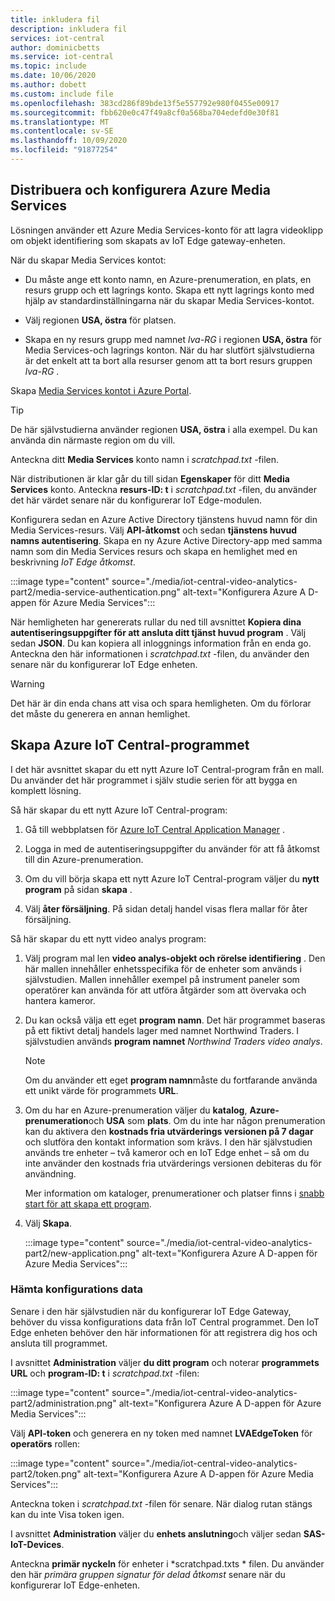 ```yaml
---
title: inkludera fil
description: inkludera fil
services: iot-central
author: dominicbetts
ms.service: iot-central
ms.topic: include
ms.date: 10/06/2020
ms.author: dobett
ms.custom: include file
ms.openlocfilehash: 383cd286f89bde13f5e557792e980f0455e00917
ms.sourcegitcommit: fbb620e0c47f49a8cf0a568ba704edefd0e30f81
ms.translationtype: MT
ms.contentlocale: sv-SE
ms.lasthandoff: 10/09/2020
ms.locfileid: "91877254"
---
```

## <a name="deploy-and-configure-azure-media-services"></a>Distribuera och konfigurera Azure Media Services

Lösningen använder ett Azure Media Services-konto för att lagra videoklipp om objekt identifiering som skapats av IoT Edge gateway-enheten.

När du skapar Media Services kontot:

- Du måste ange ett konto namn, en Azure-prenumeration, en plats, en resurs grupp och ett lagrings konto. Skapa ett nytt lagrings konto med hjälp av standardinställningarna när du skapar Media Services-kontot.

- Välj regionen **USA, östra** för platsen.

- Skapa en ny resurs grupp med namnet *lva-RG* i regionen **USA, östra** för Media Services-och lagrings konton. När du har slutfört självstudierna är det enkelt att ta bort alla resurser genom att ta bort resurs gruppen *lva-RG* .

Skapa [Media Services kontot i Azure Portal](https://portal.azure.com/?r=1#create/Microsoft.MediaService).

> [!TIP]
> De här självstudierna använder regionen **USA, östra** i alla exempel. Du kan använda din närmaste region om du vill.

Anteckna ditt **Media Services** konto namn i *scratchpad.txt* -filen.

När distributionen är klar går du till sidan **Egenskaper** för ditt **Media Services** konto. Anteckna **resurs-ID: t** i *scratchpad.txt* -filen, du använder det här värdet senare när du konfigurerar IoT Edge-modulen.

Konfigurera sedan en Azure Active Directory tjänstens huvud namn för din Media Services-resurs. Välj **API-åtkomst** och sedan **tjänstens huvud namns autentisering**. Skapa en ny Azure Active Directory-app med samma namn som din Media Services resurs och skapa en hemlighet med en beskrivning *IoT Edge åtkomst*.

:::image type="content" source="./media/iot-central-video-analytics-part2/media-service-authentication.png" alt-text="Konfigurera Azure A D-appen för Azure Media Services":::

När hemligheten har genererats rullar du ned till avsnittet **Kopiera dina autentiseringsuppgifter för att ansluta ditt tjänst huvud program** . Välj sedan **JSON**. Du kan kopiera all inloggnings information från en enda go. Anteckna den här informationen i *scratchpad.txt* -filen, du använder den senare när du konfigurerar IoT Edge enheten.

> [!WARNING]
> Det här är din enda chans att visa och spara hemligheten. Om du förlorar det måste du generera en annan hemlighet.

## <a name="create-the-azure-iot-central-application"></a>Skapa Azure IoT Central-programmet

I det här avsnittet skapar du ett nytt Azure IoT Central-program från en mall. Du använder det här programmet i själv studie serien för att bygga en komplett lösning.

Så här skapar du ett nytt Azure IoT Central-program:

1. Gå till webbplatsen för [Azure IoT Central Application Manager](https://aka.ms/iotcentral) .

1. Logga in med de autentiseringsuppgifter du använder för att få åtkomst till din Azure-prenumeration.

1. Om du vill börja skapa ett nytt Azure IoT Central-program väljer du **nytt program** på sidan **skapa** .

1. Välj **åter försäljning**. På sidan detalj handel visas flera mallar för åter försäljning.

Så här skapar du ett nytt video analys program:

1. Välj program mal len **video analys-objekt och rörelse identifiering** . Den här mallen innehåller enhetsspecifika för de enheter som används i självstudien. Mallen innehåller exempel på instrument paneler som operatörer kan använda för att utföra åtgärder som att övervaka och hantera kameror.

1. Du kan också välja ett eget **program namn**. Det här programmet baseras på ett fiktivt detalj handels lager med namnet Northwind Traders. I självstudien används **program namnet** *Northwind Traders video analys*.

    > [!NOTE]
    > Om du använder ett eget **program namn**måste du fortfarande använda ett unikt värde för programmets **URL**.

1. Om du har en Azure-prenumeration väljer du **katalog**, **Azure-prenumeration**och **USA** som **plats**. Om du inte har någon prenumeration kan du aktivera den **kostnads fria utvärderings versionen på 7 dagar** och slutföra den kontakt information som krävs. I den här självstudien används tre enheter – två kameror och en IoT Edge enhet – så om du inte använder den kostnads fria utvärderings versionen debiteras du för användning.

    Mer information om kataloger, prenumerationer och platser finns i [snabb start för att skapa ett program](../articles/iot-central/core/quick-deploy-iot-central.md).

1. Välj **Skapa**.

    :::image type="content" source="./media/iot-central-video-analytics-part2/new-application.png" alt-text="Konfigurera Azure A D-appen för Azure Media Services":::

### <a name="retrieve-the-configuration-data"></a>Hämta konfigurations data

Senare i den här självstudien när du konfigurerar IoT Edge Gateway, behöver du vissa konfigurations data från IoT Central programmet. Den IoT Edge enheten behöver den här informationen för att registrera dig hos och ansluta till programmet.

I avsnittet **Administration** väljer **du ditt program** och noterar **programmets URL** och **program-ID: t** i *scratchpad.txt* -filen:

:::image type="content" source="./media/iot-central-video-analytics-part2/administration.png" alt-text="Konfigurera Azure A D-appen för Azure Media Services":::

Välj **API-token** och generera en ny token med namnet **LVAEdgeToken** för **operatörs** rollen:

:::image type="content" source="./media/iot-central-video-analytics-part2/token.png" alt-text="Konfigurera Azure A D-appen för Azure Media Services":::

Anteckna token i *scratchpad.txt* -filen för senare. När dialog rutan stängs kan du inte Visa token igen.

I avsnittet **Administration** väljer du **enhets anslutning**och väljer sedan **SAS-IoT-Devices**.

Anteckna **primär nyckeln** för enheter i *scratchpad.txts * filen. Du använder den här *primära gruppen signatur för delad åtkomst* senare när du konfigurerar IoT Edge-enheten.
